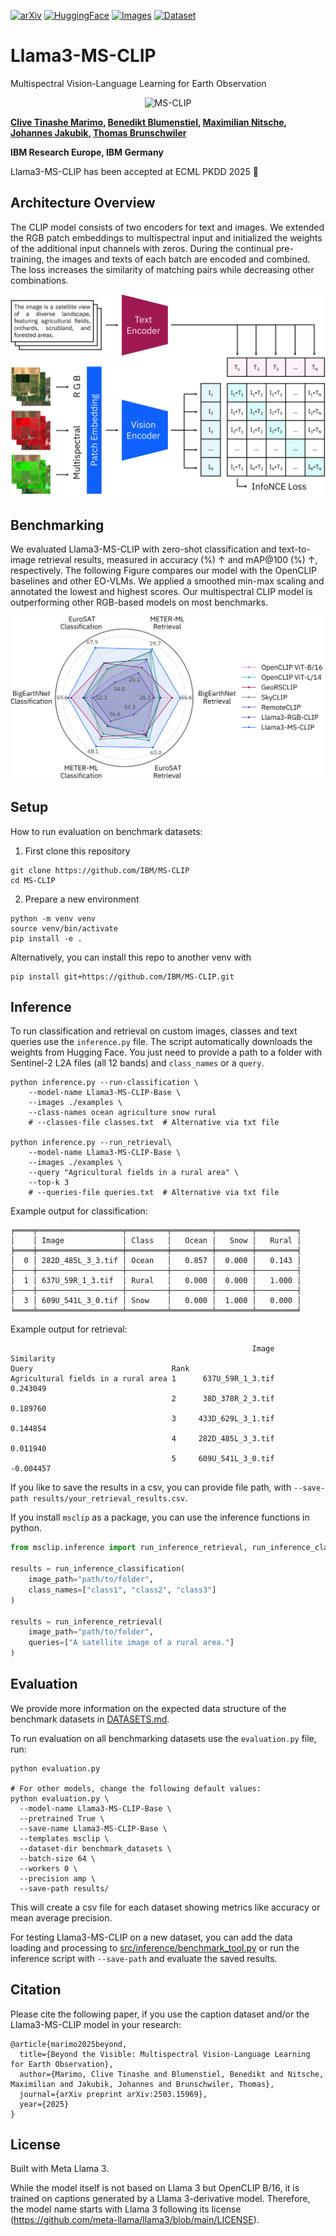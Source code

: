 [![arXiv](https://img.shields.io/badge/arXiv-2504.11171-b31b1b?logo=arxiv)](https://arxiv.org/abs/2503.15969)
[![HuggingFace](https://img.shields.io/badge/Hugging_Face-IBM--ESA--Geospaital-FFD21E?logo=huggingface)](https://huggingface.co/ibm-esa-geospatial/Llama3-MS-CLIP-base)
[![Images](https://img.shields.io/badge/Dataset-Images-CCCCCC?logo=github)](https://github.com/DLR-MF-DAS/SSL4EO-S12-v1.1)
[![Dataset](https://img.shields.io/badge/Dataset-Captions-FFD21E?logo=huggingface)](https://huggingface.co/datasets/ibm-esa-geospatial/Llama3-SSL4EO-S12-v1.1-captions)

# Llama3-MS-CLIP
Multispectral Vision-Language Learning for Earth Observation

<p align="center">
    <img src="https://i.imgur.com/waxVImv.png" alt="MS-CLIP">
</p>

**[Clive Tinashe Marimo](https://www.linkedin.com/in/clive-tinashe/), [Benedikt Blumenstiel](https://www.linkedin.com/in/blumenstiel/), [Maximilian Nitsche](https://www.linkedin.com/in/maximiliannitsche/), [Johannes Jakubik](https://www.linkedin.com/in/johannes-jakubik-8763ba167/), [Thomas Brunschwiler](https://www.linkedin.com/in/thomas-brunschwiler-234a6aab/)**


**IBM Research Europe, IBM Germany**

Llama3-MS-CLIP has been accepted at ECML PKDD 2025 🎉

## Architecture Overview

The CLIP model consists of two encoders for text and images. We extended the RGB patch embeddings to multispectral input and initialized the weights of the additional input channels with zeros. During the continual pre-training, the images and texts of each batch are encoded and combined. The loss increases the similarity of matching pairs while decreasing other combinations.

![Architecture](assets/clip_architecture.png)

## Benchmarking

We evaluated Llama3-MS-CLIP with zero-shot classification and text-to-image retrieval results, measured in accuracy (%) ↑ and mAP@100 (%) ↑, respectively. 
The following Figure compares our model with the OpenCLIP baselines and other EO-VLMs. 
We applied a smoothed min-max scaling and annotated the lowest and highest scores. 
Our multispectral CLIP model is outperforming other RGB-based models on most benchmarks.

![Benchmarking](assets/benchmarking.png)

## Setup

How to run evaluation on benchmark datasets:
1. First clone this repository

```shell
git clone https://github.com/IBM/MS-CLIP
cd MS-CLIP
```
2. Prepare a new environment

```
python -m venv venv
source venv/bin/activate
pip install -e .
```

Alternatively, you can install this repo to another venv with
```shell
pip install git+https://github.com/IBM/MS-CLIP.git
```

## Inference

To run classification and retrieval on custom images, classes and text queries use the `inference.py` file. The script automatically downloads the weights from Hugging Face. You just need to provide a path to a folder with Sentinel-2 L2A files (all 12 bands) and `class_names` or a `query`.

```shell
python inference.py --run-classification \
    --model-name Llama3-MS-CLIP-Base \
    --images ./examples \
    --class-names ocean agriculture snow rural
    # --classes-file classes.txt  # Alternative via txt file  

python inference.py --run_retrieval\
    --model-name Llama3-MS-CLIP-Base \
    --images ./examples \
    --query "Agricultural fields in a rural area" \
    --top-k 3
    # --queries-file queries.txt  # Alternative via txt file
```

Example output for classification:
```text
╒════╤═══════════════════╤═════════╤═════════╤════════╤═════════╕
│    │ Image             │ Class   │   Ocean │   Snow │   Rural │
╞════╪═══════════════════╪═════════╪═════════╪════════╪═════════╡
│  0 │ 282D_485L_3_3.tif │ Ocean   │   0.857 │  0.000 │   0.143 │
├────┼───────────────────┼─────────┼─────────┼────────┼─────────┤
│  1 │ 637U_59R_1_3.tif  │ Rural   │   0.000 │  0.000 │   1.000 │
├────┼───────────────────┼─────────┼─────────┼────────┼─────────┤
│  3 │ 609U_541L_3_0.tif │ Snow    │   0.000 │  1.000 │   0.000 │
╘════╧═══════════════════╧═════════╧═════════╧════════╧═════════╛
```

Example output for retrieval:
```text
                                                      Image  Similarity
Query                               Rank                               
Agricultural fields in a rural area 1      637U_59R_1_3.tif    0.243049
                                    2      38D_378R_2_3.tif    0.189760
                                    3     433D_629L_3_1.tif    0.144854
                                    4     282D_485L_3_3.tif    0.011940
                                    5     609U_541L_3_0.tif   -0.004457
```

If you like to save the results in a csv, you can provide file path, with `--save-path results/your_retrieval_results.csv`.

If you install `msclip` as a package, you can use the inference functions in python.
```python
from msclip.inference import run_inference_retrieval, run_inference_classification

results = run_inference_classification(
    image_path="path/to/folder",
    class_names=["class1", "class2", "class3"]
)

results = run_inference_retrieval(
    image_path="path/to/folder",
    queries=["A satellite image of a rural area."]
)
```

## Evaluation

We provide more information on the expected data structure of the benchmark datasets in [DATASETS.md](DATASETS.md).

To run evaluation on all benchmarking datasets use the `evaluation.py` file, run:

```shell
python evaluation.py

# For other models, change the following default values:
python evaluation.py \
  --model-name Llama3-MS-CLIP-Base \
  --pretrained True \
  --save-name Llama3-MS-CLIP-Base \
  --templates msclip \
  --dataset-dir benchmark_datasets \
  --batch-size 64 \
  --workers 0 \
  --precision amp \
  --save-path results/
```

This will create a csv file for each dataset showing metrics like accuracy or mean average precision.

For testing Llama3-MS-CLIP on a new dataset, you can add the data loading and processing to [src/inference/benchmark_tool.py](src%2Finference%2Fbenchmark_tool.py) 
or run the inference script with `--save-path` and evaluate the saved results.

## Citation

Please cite the following paper, if you use the caption dataset and/or the Llama3-MS-CLIP model in your research:

```
@article{marimo2025beyond,
  title={Beyond the Visible: Multispectral Vision-Language Learning for Earth Observation},
  author={Marimo, Clive Tinashe and Blumenstiel, Benedikt and Nitsche, Maximilian and Jakubik, Johannes and Brunschwiler, Thomas},
  journal={arXiv preprint arXiv:2503.15969},
  year={2025}
}
```

## License

Built with Meta Llama 3. 

While the model itself is not based on Llama 3 but OpenCLIP B/16, it is trained on captions generated by a Llama 3-derivative model. Therefore, the model name starts with Llama 3 following its license (https://github.com/meta-llama/llama3/blob/main/LICENSE).

